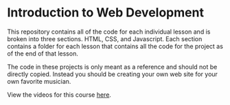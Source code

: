 # Introduction to Web Development

This repository contains all of the code for each individual lesson and is broken into three sections. HTML, CSS, and Javascript. Each section contains a folder for each lesson that contains all the code for the project as of the end of that lesson.

The code in these projects is only meant as a reference and should not be directly copied. Instead you should be creating your own web site for your own favorite musician.

View the videos for this course [here](https://www.youtube.com/watch?v=HfTXHrWMGVY&list=PLZlA0Gpn_vH-cEDOofOujFIknfZZpIk3a).
